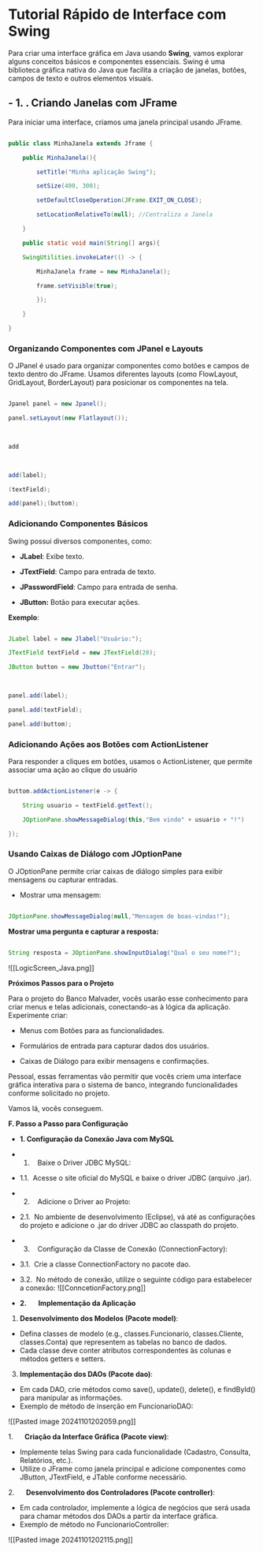 # Tutorial Rápido de Interface com Swing

  

Para criar uma interface gráfica em Java usando **Swing**, vamos explorar alguns conceitos básicos e componentes essenciais. Swing é uma biblioteca gráfica nativa do Java que facilita a criação de janelas, botões, campos de texto e outros elementos visuais.

  

## - 1. . Criando Janelas com JFrame

  

Para iniciar uma interface, criamos uma janela principal usando JFrame.

  

```java

public class MinhaJanela extends Jframe {

    public MinhaJanela(){

        setTitle("Minha aplicação Swing");

        setSize(400, 300);

        setDefaultCloseOperation(JFrame.EXIT_ON_CLOSE);

        setLocationRelativeTo(null); //Centraliza a Janela

    }

    public static void main(String[] args){

    SwingUtilities.invokeLater(() -> {

        MinhaJanela frame = new MinhaJanela();

        frame.setVisible(true);

        });

    }

}

```

  

### Organizando Componentes com JPanel e Layouts

  

O JPanel é usado para organizar componentes como botões e campos de texto dentro do JFrame. Usamos diferentes layouts (como FlowLayout, GridLayout, BorderLayout) para posicionar os componentes na tela.

  

```java

Jpanel panel = new Jpanel();

panel.setLayout(new Flatlayout());

  

add

  

add(label);

(textField);

add(panel);(buttom);

```

  
  
  

### Adicionando Componentes Básicos

  

Swing possui diversos componentes, como:

  

- **JLabel**: Exibe texto.

- **JTextField**: Campo para entrada de texto.

- **JPasswordField**: Campo para entrada de senha.

- **JButton:** Botão para executar ações.

  

**Exemplo**:

  

```java

JLabel label = new Jlabel("Usuário:");

JTextField textField = new JTextField(20);

JButton button = new Jbutton("Entrar");

  

panel.add(label);

panel.add(textField);

panel.add(buttom);

```

  

### Adicionando Ações aos Botões com ActionListener

  

Para responder a cliques em botões, usamos o ActionListener, que permite associar uma ação ao clique do usuário

  

```java

buttom.addActionListener(e -> {

    String usuario = textField.getText();

    JOptionPane.showMessageDialog(this,"Bem vindo" + usuario + "!")

});

```

  

### Usando Caixas de Diálogo com JOptionPane

  

O JOptionPane permite criar caixas de diálogo simples para exibir mensagens ou capturar entradas.

- Mostrar uma mensagem:

```java

JOptionPane.showMessageDialog(null,"Mensagem de boas-vindas!");

```

**Mostrar uma pergunta e capturar a resposta:**

```java

String resposta = JOptionPane.showInputDialog("Qual o seu nome?");

```

![[LogicScreen_Java.png]]

  

**Próximos Passos para o Projeto**

Para o projeto do Banco Malvader, vocês usarão esse conhecimento para criar menus e telas adicionais, conectando-as à lógica da aplicação. Experimente criar:

- Menus com Botões para as funcionalidades.

- Formulários de entrada para capturar dados dos usuários.

- Caixas de Diálogo para exibir mensagens e confirmações.

  

Pessoal, essas ferramentas vão permitir que vocês criem uma interface gráfica interativa para o sistema de banco, integrando funcionalidades conforme solicitado no projeto.

Vamos lá, vocês conseguem.

  

**F. Passo a Passo para Configuração**

- **1. Configuração da Conexão Java com MySQL**

- 1.    Baixe o Driver JDBC MySQL:

- 1.1.  Acesse o site oficial do MySQL e baixe o driver JDBC (arquivo .jar).

- 2.    Adicione o Driver ao Projeto:

- 2.1.  No ambiente de desenvolvimento (Eclipse), vá até as configurações do projeto e adicione o .jar do driver JDBC ao classpath do projeto.

- 3.    Configuração da Classe de Conexão (ConnectionFactory):

- 3.1.  Crie a classe ConnectionFactory no pacote dao.

- 3.2.  No método de conexão, utilize o seguinte código para estabelecer a conexão:
![[ConncetionFactory.png]]


- **2.**      **Implementação da Aplicação**

1. **Desenvolvimento dos Modelos (Pacote model)**:

- Defina classes de modelo (e.g., classes.Funcionario, classes.Cliente, classes.Conta) que representem as tabelas no banco de dados.
- Cada classe deve conter atributos correspondentes às colunas e métodos getters e setters.

3. **Implementação dos DAOs (Pacote dao)**:

- Em cada DAO, crie métodos como save(), update(), delete(), e findById() para manipular as informações.
- Exemplo de método de inserção em FuncionarioDAO:

![[Pasted image 20241101202059.png]]

1.      **Criação da Interface Gráfica (Pacote view)**:

- Implemente telas Swing para cada funcionalidade (Cadastro, Consulta, Relatórios, etc.).
- Utilize o JFrame como janela principal e adicione componentes como JButton, JTextField, e JTable conforme necessário.

2.      **Desenvolvimento dos Controladores (Pacote controller)**:

- Em cada controlador, implemente a lógica de negócios que será usada para chamar métodos dos DAOs a partir da interface gráfica.
- Exemplo de método no FuncionarioController:

![[Pasted image 20241101202115.png]]

